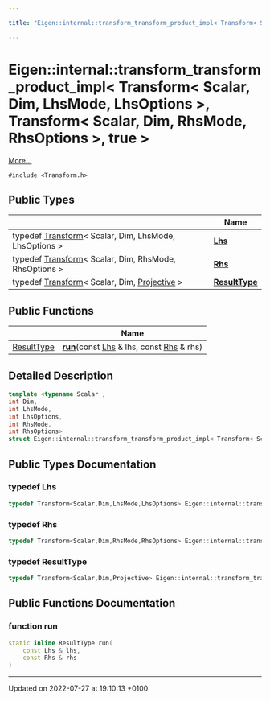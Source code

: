 ```yaml
---

title: "Eigen::internal::transform_transform_product_impl< Transform< Scalar, Dim, LhsMode, LhsOptions >, Transform< Scalar, Dim, RhsMode, RhsOptions >, true >"

---
```


# Eigen::internal::transform_transform_product_impl< Transform< Scalar, Dim, LhsMode, LhsOptions >, Transform< Scalar, Dim, RhsMode, RhsOptions >, true >



 [More...](#detailed-description)


`#include <Transform.h>`

## Public Types

|                | Name           |
| -------------- | -------------- |
| typedef <a href="http://example.org/classes/classeigen_1_1transform/">Transform</a>< Scalar, Dim, LhsMode, LhsOptions > | **[Lhs](http://example.org/classes/structeigen_1_1internal_1_1transform__transform__product__impl_3_01transform_3_01scalar_00_01dim4872c5c69d5bc8739069c7f3d659d237/#typedef-lhs)**  |
| typedef <a href="http://example.org/classes/classeigen_1_1transform/">Transform</a>< Scalar, Dim, RhsMode, RhsOptions > | **[Rhs](http://example.org/classes/structeigen_1_1internal_1_1transform__transform__product__impl_3_01transform_3_01scalar_00_01dim4872c5c69d5bc8739069c7f3d659d237/#typedef-rhs)**  |
| typedef <a href="http://example.org/classes/classeigen_1_1transform/">Transform</a>< Scalar, Dim, <a href="http://example.org/namespaces/namespaceeigen/#enumvalue-projective">Projective</a> > | **[ResultType](http://example.org/classes/structeigen_1_1internal_1_1transform__transform__product__impl_3_01transform_3_01scalar_00_01dim4872c5c69d5bc8739069c7f3d659d237/#typedef-resulttype)**  |

## Public Functions

|                | Name           |
| -------------- | -------------- |
| <a href="http://example.org/classes/structeigen_1_1internal_1_1transform__transform__product__impl_3_01transform_3_01scalar_00_01dim4872c5c69d5bc8739069c7f3d659d237/#typedef-resulttype">ResultType</a> | **[run](http://example.org/classes/structeigen_1_1internal_1_1transform__transform__product__impl_3_01transform_3_01scalar_00_01dim4872c5c69d5bc8739069c7f3d659d237/#function-run)**(const <a href="http://example.org/classes/structeigen_1_1internal_1_1transform__transform__product__impl_3_01transform_3_01scalar_00_01dim4872c5c69d5bc8739069c7f3d659d237/#typedef-lhs">Lhs</a> & lhs, const <a href="http://example.org/classes/structeigen_1_1internal_1_1transform__transform__product__impl_3_01transform_3_01scalar_00_01dim4872c5c69d5bc8739069c7f3d659d237/#typedef-rhs">Rhs</a> & rhs) |

## Detailed Description

```cpp
template <typename Scalar ,
int Dim,
int LhsMode,
int LhsOptions,
int RhsMode,
int RhsOptions>
struct Eigen::internal::transform_transform_product_impl< Transform< Scalar, Dim, LhsMode, LhsOptions >, Transform< Scalar, Dim, RhsMode, RhsOptions >, true >;
```

## Public Types Documentation

### typedef Lhs

```cpp
typedef Transform<Scalar,Dim,LhsMode,LhsOptions> Eigen::internal::transform_transform_product_impl< Transform< Scalar, Dim, LhsMode, LhsOptions >, Transform< Scalar, Dim, RhsMode, RhsOptions >, true >::Lhs;
```


### typedef Rhs

```cpp
typedef Transform<Scalar,Dim,RhsMode,RhsOptions> Eigen::internal::transform_transform_product_impl< Transform< Scalar, Dim, LhsMode, LhsOptions >, Transform< Scalar, Dim, RhsMode, RhsOptions >, true >::Rhs;
```


### typedef ResultType

```cpp
typedef Transform<Scalar,Dim,Projective> Eigen::internal::transform_transform_product_impl< Transform< Scalar, Dim, LhsMode, LhsOptions >, Transform< Scalar, Dim, RhsMode, RhsOptions >, true >::ResultType;
```


## Public Functions Documentation

### function run

```cpp
static inline ResultType run(
    const Lhs & lhs,
    const Rhs & rhs
)
```


-------------------------------

Updated on 2022-07-27 at 19:10:13 +0100